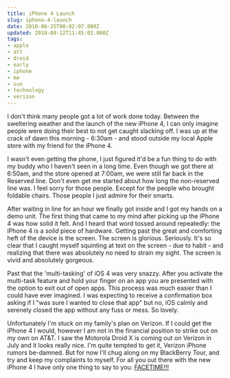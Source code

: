 ```yaml
---
title: iPhone 4 Launch
slug: iphone-4-launch
date: 2010-06-25T00:02:07.000Z
updated: 2010-08-12T11:45:02.000Z
tags:
- apple
- att
- droid
- early
- iphone
- me
- sun
- technology
- verizon
---
```


I don't think many people got a lot of work done today.  Between the sweltering weather and the launch of the new iPhone 4, I can only imagine people were doing their best to not get caught slacking off.  I was up at the crack of dawn this morning - 6:30am - and stood outside my local Apple store with my friend for the iPhone 4.

I wasn't even getting the phone, I just figured it'd be a fun thing to do with my buddy who I haven't seen in a long time.  Even though we got there at 6:50am, and the store opened at 7:00am, we were still far back in the Reserved line.  Don't even get me started about how long the non-reserved line was.  I feel sorry for those people.  Except for the people who brought foldable chairs.  Those people I just admire for their smarts.

After waiting in line for an hour we finally got inside and I got my hands on a demo unit.  The first thing that came to my mind after picking up the iPhone 4 was how solid it felt.  And I heard that word tossed around repeatedly:  the iPhone 4 is a <em>solid</em> piece of hardware.   Getting past the great and comforting heft of the device is the screen.  The screen is glorious.  Seriously.  It's so clear that I caught myself squinting at text on the screen - due to habit - and realizing that there was absolutely no need to strain my sight.  The screen is vivid and absolutely gorgeous.

Past that the 'multi-tasking' of iOS 4 was very snazzy.  After you activate the multi-task feature and hold your finger on an app you are presented with the option to exit out of open apps.  This process was much easier than I could have ever imagined.  I was expecting to receive a confirmation box asking if I "was sure I wanted to close that app" but no, iOS calmly and serenely closed the app without any fuss or mess.  So lovely.

Unfortunately I'm stuck on my family's plan on Verizon.  If I could get the iPhone 4 I would, however I am not in the financial position to strike out on my own on AT&amp;T.  I saw the Motorola Droid X is coming out on Verizon in July and it looks really nice.  I'm quite tempted to get it, Verizon iPhone rumors be-damned.  But for now I'll chug along on my BlackBerry Tour, and try and keep my complaints to myself.  For all you out there with the new iPhone 4 I have only one thing to say to you:  <a href="http://www.apple.com/iphone/features/facetime.html#facetime-video">FACETIME!!!</a>
